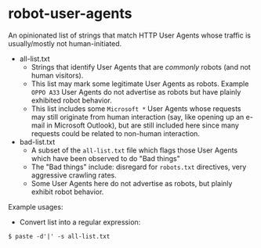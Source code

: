 # robot-user-agents

An opinionated list of strings that match HTTP User Agents whose traffic is usually/mostly not human-initiated.

* all-list.txt
  * Strings that identify User Agents that are *commonly* robots (and not human visitors). 
  * This list may mark some legitimate User Agents as robots. Example `OPPO A33` User Agents do not advertise as robots but have plainly exhibited robot behavior.
  * This list includes some `Microsoft *` User Agents whose requests may still originate from human interaction (say, like opening up an e-mail in Microsoft Outlook), but are still included here since many requests could be related to non-human interaction.
* bad-list.txt
  * A subset of the `all-list.txt` file which flags those User Agents which have been observed to do "Bad things"
  * The "Bad things" include: disregard for `robots.txt` directives, very aggressive crawling rates.
  * Some User Agents here do not advertise as robots, but plainly exhibit robot behavior.

Example usages:

* Convert list into a regular expression:

```
$ paste -d'|' -s all-list.txt 
```
